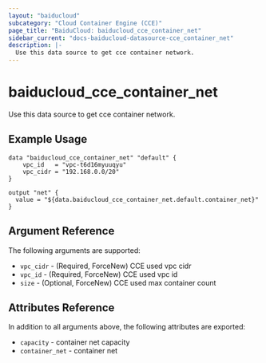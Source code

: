 ```yaml
---
layout: "baiducloud"
subcategory: "Cloud Container Engine (CCE)"
page_title: "BaiduCloud: baiducloud_cce_container_net"
sidebar_current: "docs-baiducloud-datasource-cce_container_net"
description: |-
  Use this data source to get cce container network.
---
```


# baiducloud_cce_container_net

Use this data source to get cce container network.

## Example Usage

```hcl
data "baiducloud_cce_container_net" "default" {
	vpc_id   = "vpc-t6d16myuuqyu"
	vpc_cidr = "192.168.0.0/20"
}

output "net" {
  value = "${data.baiducloud_cce_container_net.default.container_net}"
}
```

## Argument Reference

The following arguments are supported:

* `vpc_cidr` - (Required, ForceNew) CCE used vpc cidr
* `vpc_id` - (Required, ForceNew) CCE used vpc id
* `size` - (Optional, ForceNew) CCE used max container count

## Attributes Reference

In addition to all arguments above, the following attributes are exported:

* `capacity` - container net capacity
* `container_net` - container net


